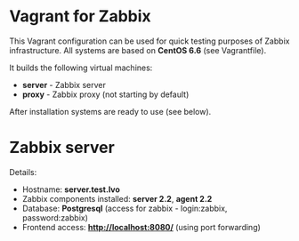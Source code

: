 # Vagrant for Zabbix

This Vagrant configuration can be used for quick testing purposes of Zabbix infrastructure. All systems are based on **CentOS 6.6** (see Vagrantfile).

It builds the following virtual machines:
  * **server** - Zabbix server
  * **proxy** - Zabbix proxy (not starting by default)

After installation systems are ready to use (see below).


# Zabbix server
Details:
  * Hostname: **server.test.lvo**
  * Zabbix components installed: **server 2.2**, **agent 2.2**
  * Database: **Postgresql** (access for zabbix - login:zabbix, password:zabbix)
  * Frontend access: **[http://localhost:8080/](http://localhost:8080)** (using port forwarding)
